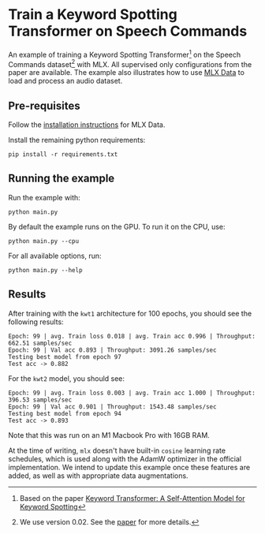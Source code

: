 # Train a Keyword Spotting Transformer on Speech Commands

An example of training a Keyword Spotting Transformer[^1] on the Speech
Commands dataset[^2] with MLX. All supervised only configurations from the
paper are available. The example also illustrates how to use [MLX
Data](https://github.com/ml-explore/mlx-data) to load and process an audio
dataset.

## Pre-requisites

Follow the [installation
instructions](https://ml-explore.github.io/mlx-data/build/html/install.html)
for MLX Data.

Install the remaining python requirements:

```
pip install -r requirements.txt
```

## Running the example

Run the example with:

```
python main.py
```

By default the example runs on the GPU. To run it on the CPU, use:

```
python main.py --cpu
```

For all available options, run:

```
python main.py --help
```

## Results

After training with the `kwt1` architecture for 100 epochs, you
should see the following results:

```
Epoch: 99 | avg. Train loss 0.018 | avg. Train acc 0.996 | Throughput: 662.51 samples/sec
Epoch: 99 | Val acc 0.893 | Throughput: 3091.26 samples/sec
Testing best model from epoch 97
Test acc -> 0.882
```

For the `kwt2` model, you should see:
```
Epoch: 99 | avg. Train loss 0.003 | avg. Train acc 1.000 | Throughput: 396.53 samples/sec
Epoch: 99 | Val acc 0.901 | Throughput: 1543.48 samples/sec
Testing best model from epoch 94
Test acc -> 0.893
```

Note that this was run on an M1 Macbook Pro with 16GB RAM.

At the time of writing, `mlx` doesn't have built-in `cosine` learning rate
schedules, which is used along with the AdamW optimizer in the official
implementation. We intend to update this example once these features are added,
as well as with appropriate data augmentations.

[^1]: Based on the paper [Keyword Transformer: A Self-Attention Model for Keyword Spotting](https://www.isca-speech.org/archive/interspeech_2021/berg21_interspeech.html)  
[^2]: We use version 0.02. See the [paper](https://arxiv.org/abs/1804.03209) for more details.
